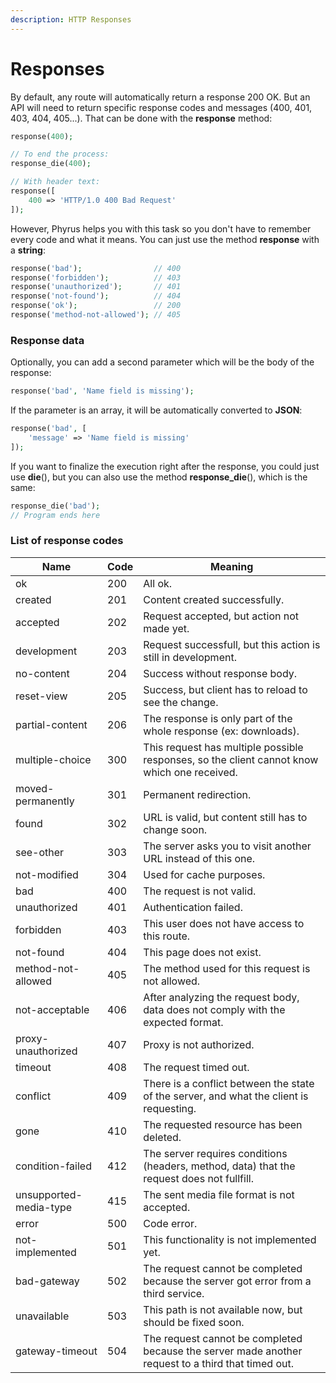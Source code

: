 ```yaml
---
description: HTTP Responses
---
```


# Responses

By default, any route will automatically return a response 200 OK. But an API will need to return specific response codes and messages (400, 401, 403, 404, 405...). That can be done with the **response** method:

```php
response(400);

// To end the process:
response_die(400);

// With header text:
response([
    400 => 'HTTP/1.0 400 Bad Request'
]);
```

However, Phyrus helps you with this task so you don't have to remember every code and what it means. You can just use the method **response** with a **string**:

```php
response('bad');                // 400
response('forbidden');          // 403
response('unauthorized');       // 401
response('not-found');          // 404
response('ok');                 // 200
response('method-not-allowed'); // 405
```

### Response data

Optionally, you can add a second parameter which will be the body of the response:

```php
response('bad', 'Name field is missing');
```

If the parameter is an array, it will be automatically converted to **JSON**:

```php
response('bad', [
    'message' => 'Name field is missing'
]);
```

If you want to finalize the execution right after the response, you could just use **die**(), but you can also use the method **response\_die**(), which is the same:

```php
response_die('bad');
// Program ends here
```

### List of response codes

| Name                   | Code | Meaning                                                                                            |
| ---------------------- | ---- | -------------------------------------------------------------------------------------------------- |
| ok                     | 200  | All ok.                                                                                            |
| created                | 201  | Content created successfully.                                                                      |
| accepted               | 202  | Request accepted, but action not made yet.                                                         |
| development            | 203  | Request successfull, but this action is still in development.                                      |
| no-content             | 204  | Success without response body.                                                                     |
| reset-view             | 205  | Success, but client has to reload to see the change.                                               |
| partial-content        | 206  | The response is only part of the whole response (ex: downloads).                                   |
| multiple-choice        | 300  | This request has multiple possible responses, so the client cannot know which one received.        |
| moved-permanently      | 301  | Permanent redirection.                                                                             |
| found                  | 302  | URL is valid, but content still has to change soon.                                                |
| see-other              | 303  | The server asks you to visit another URL instead of this one.                                      |
| not-modified           | 304  | Used for cache purposes.                                                                           |
| bad                    | 400  | The request is not valid.                                                                          |
| unauthorized           | 401  | Authentication failed.                                                                             |
| forbidden              | 403  | This user does not have access to this route.                                                      |
| not-found              | 404  | This page does not exist.                                                                          |
| method-not-allowed     | 405  | The method used for this request is not allowed.                                                   |
| not-acceptable         | 406  | After analyzing the request body, data does not comply with the expected format.                   |
| proxy-unauthorized     | 407  | Proxy is not authorized.                                                                           |
| timeout                | 408  | The request timed out.                                                                             |
| conflict               | 409  | There is a conflict between the state of the server, and what the client is requesting.            |
| gone                   | 410  | The requested resource has been deleted.                                                           |
| condition-failed       | 412  | The server requires conditions (headers, method, data) that the request does not fullfill.         |
| unsupported-media-type | 415  | The sent media file format is not accepted.                                                        |
| error                  | 500  | Code error.                                                                                        |
| not-implemented        | 501  | This functionality is not implemented yet.                                                         |
| bad-gateway            | 502  | The request cannot be completed because the server got error from a third service.                 |
| unavailable            | 503  | This path is not available now, but should be fixed soon.                                          |
| gateway-timeout        | 504  | The request cannot be completed because the server made another request to a third that timed out. |
